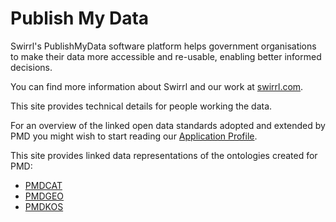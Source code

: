 # Publish My Data

Swirrl's PublishMyData software platform helps government organisations to make their data more accessible and re-usable, enabling better informed decisions.

You can find more information about Swirrl and our work at [swirrl.com](https://www.swirrl.com/).

This site provides technical details for people working the data.

For an overview of the linked open data standards adopted and extended by PMD you might wish to start reading our [Application Profile](https://swirrl.github.io/PMD-AP/index.html).

This site provides linked data representations of the ontologies created for PMD:

- [PMDCAT](./pmdcat)
- [PMDGEO](./def/pmdgeo)
- [PMDKOS](./def/pmdkos)